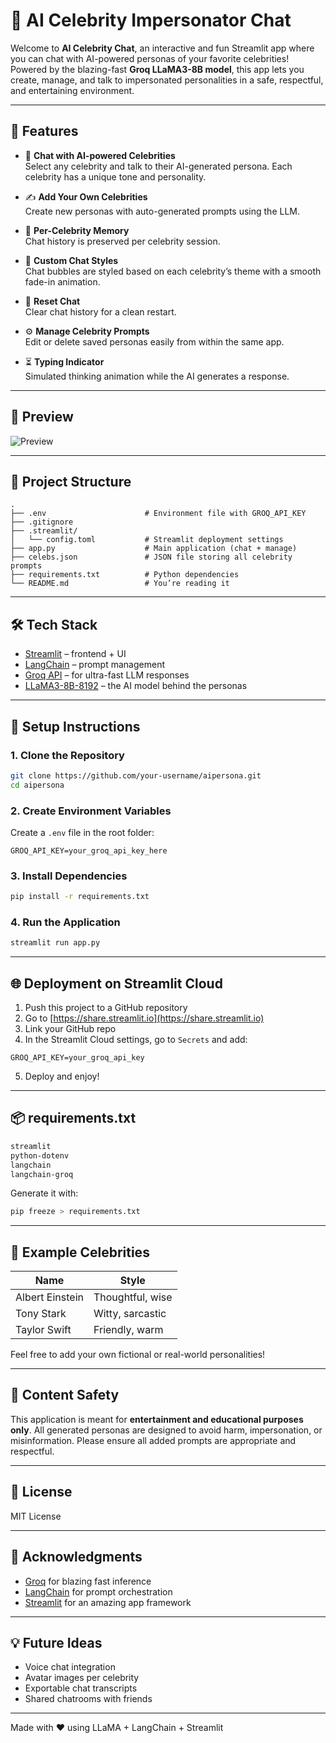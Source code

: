 # 🧠 AI Celebrity Impersonator Chat

Welcome to **AI Celebrity Chat**, an interactive and fun Streamlit app where you can chat with AI-powered personas of your favorite celebrities! Powered by the blazing-fast **Groq LLaMA3-8B model**, this app lets you create, manage, and talk to impersonated personalities in a safe, respectful, and entertaining environment.

---

## 🚀 Features

- 💬 **Chat with AI-powered Celebrities**  
  Select any celebrity and talk to their AI-generated persona. Each celebrity has a unique tone and personality.

- ✍️ **Add Your Own Celebrities**  
  Create new personas with auto-generated prompts using the LLM.

- 🧠 **Per-Celebrity Memory**  
  Chat history is preserved per celebrity session.

- 🎨 **Custom Chat Styles**  
  Chat bubbles are styled based on each celebrity’s theme with a smooth fade-in animation.

- 🔄 **Reset Chat**  
  Clear chat history for a clean restart.

- ⚙️ **Manage Celebrity Prompts**  
  Edit or delete saved personas easily from within the same app.

- ⏳ **Typing Indicator**  
  Simulated thinking animation while the AI generates a response.

---

## 📸 Preview

![Preview](https://your-screenshot-url.com/preview.png)

---

## 📁 Project Structure

```
.
├── .env                      # Environment file with GROQ_API_KEY
├── .gitignore
├── .streamlit/
│   └── config.toml           # Streamlit deployment settings
├── app.py                    # Main application (chat + manage)
├── celebs.json               # JSON file storing all celebrity prompts
├── requirements.txt          # Python dependencies
└── README.md                 # You’re reading it
```

---

## 🛠️ Tech Stack

- [Streamlit](https://streamlit.io/) – frontend + UI
- [LangChain](https://www.langchain.com/) – prompt management
- [Groq API](https://console.groq.com/) – for ultra-fast LLM responses
- [LLaMA3-8B-8192](https://groq.com/) – the AI model behind the personas

---

## 🔧 Setup Instructions

### 1. Clone the Repository

```bash
git clone https://github.com/your-username/aipersona.git
cd aipersona
```

### 2. Create Environment Variables

Create a `.env` file in the root folder:

```env
GROQ_API_KEY=your_groq_api_key_here
```

### 3. Install Dependencies

```bash
pip install -r requirements.txt
```

### 4. Run the Application

```bash
streamlit run app.py
```

---

## 🌐 Deployment on Streamlit Cloud

1. Push this project to a GitHub repository
2. Go to [https://share.streamlit.io](https://share.streamlit.io)
3. Link your GitHub repo
4. In the Streamlit Cloud settings, go to `Secrets` and add:

```env
GROQ_API_KEY=your_groq_api_key
```

5. Deploy and enjoy!

---

## 📦 requirements.txt

```txt
streamlit
python-dotenv
langchain
langchain-groq
```

Generate it with:

```bash
pip freeze > requirements.txt
```

---

## 📌 Example Celebrities

| Name            | Style             |
|-----------------|-------------------|
| Albert Einstein | Thoughtful, wise  |
| Tony Stark      | Witty, sarcastic  |
| Taylor Swift    | Friendly, warm    |

Feel free to add your own fictional or real-world personalities!

---

## 🧯 Content Safety

This application is meant for **entertainment and educational purposes only**. All generated personas are designed to avoid harm, impersonation, or misinformation. Please ensure all added prompts are appropriate and respectful.

---

## 📜 License

MIT License

---

## 🙌 Acknowledgments

- [Groq](https://groq.com) for blazing fast inference
- [LangChain](https://www.langchain.com/) for prompt orchestration
- [Streamlit](https://streamlit.io/) for an amazing app framework

---

## 💡 Future Ideas

- Voice chat integration
- Avatar images per celebrity
- Exportable chat transcripts
- Shared chatrooms with friends

---

Made with ❤️ using LLaMA + LangChain + Streamlit
